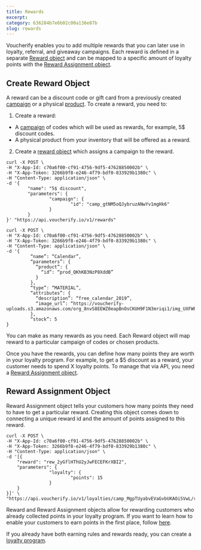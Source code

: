 ```yaml
---
title: Rewards
excerpt: 
category: 636284b7e6b02c00a136e87b
slug: rewards
---
```


Voucherify enables you to add multiple rewards that you can later use in loyalty, referral, and giveaway campaigns. Each reward is defined in a separate [Reward object](https://docs.voucherify.io/reference#the-reward-object) and can be mapped to a specific amount of loyalty points with the [Reward Assignment object](https://docs.voucherify.io/reference#list-reward-assignments-1).

## Create Reward Object

A reward can be a discount code or gift card from a previously created [campaign](https://docs.voucherify.io/reference#create-campaign) or a physical [product](https://docs.voucherify.io/reference#create-product). To create a reward, you need to:
1. Create a reward: 
  * A [campaign](https://docs.voucherify.io/reference#create-campaign) of codes which will be used as rewards, for example, 5$ discount codes.
  * A physical product from your inventory that will be offered as a reward. 
2. Create a [reward object](https://docs.voucherify.io/reference#the-reward-object) which assigns a campaign to the reward.

```curl Rewards from coupon campaigns
curl -X POST \
-H "X-App-Id: c70a6f00-cf91-4756-9df5-47628850002b" \
-H "X-App-Token: 3266b9f8-e246-4f79-bdf0-833929b1380c" \
-H "Content-Type: application/json" \                
-d '{                                                   
        "name": "5$ discount",                              
        "parameters": {                                          
                "campaign": {
                        "id": "camp_gtNM5oQJybruzANwYv1mgHk6"
                }
        }
}' "https://api.voucherify.io/v1/rewards"
```

```curl Physical products as rewards
curl -X POST \
-H "X-App-Id: c70a6f00-cf91-4756-9df5-47628850002b" \
-H "X-App-Token: 3266b9f8-e246-4f79-bdf0-833929b1380c" \
-H "Content-Type: application/json" \                
-d '{
         “name”: “Calendar”,
         “parameters”: {
           “product”: {
             “id”: “prod_QKhKB3NzP8XddB”
           }
         },
         “type”: “MATERIAL”,
         “attributes”: {
           “description”: “free_calendar_2019”,
           “image_url”: “https://voucherify-uploads.s3.amazonaws.com/org_8nvS8EEWZ0eapBnOsCKUH9F1N3mriqi1/img_UXFWPTYxH4Msq4kTXlu4LuWi.jpeg”
         },
         “stock”: 5
}
```

You can make as many rewards as you need. Each Reward object will map reward to a particular campaign of codes or chosen products. 

Once you have the rewards, you can define how many points they are worth in your loyalty program. For example, to get a $5 discount as a reward, your customer needs to spend X loyalty points. To manage that via API, you need a [Reward Assignment object](https://docs.voucherify.io/reference#create-reward-assignment-1). 

## Reward Assignment Object

Reward Assignment object tells your customers how many points they need to have to get a particular reward. Creating this object comes down to connecting a unique reward id and the amount of points assigned to this reward.

```curl
curl -X POST \
-H "X-App-Id: c70a6f00-cf91-4756-9df5-47628850002b" \
-H "X-App-Token: 3266b9f8-e246-4f79-bdf0-833929b1380c" \
-H "Content-Type: application/json" \
-d '[{
    "reward": "rew_2yGflHThU2yJwFECEFKrXBI2",
    "parameters": {
				"loyalty": {
						"points": 15
				}
    }
}]' \
"https://api.voucherify.io/v1/loyalties/camp_MgpTUyabvEVaGvbUKAOiSVwL/rewards"
```

Reward and Reward Assignment objects allow for rewarding customers who already collected points in your loyalty program. If you want to learn how to enable your customers to earn points in the first place, follow [here](https://docs.voucherify.io/docs/earning-rules).

If you already have both earning rules and rewards ready, you can create a [loyalty program](https://docs.voucherify.io/docs/loyalty-program).